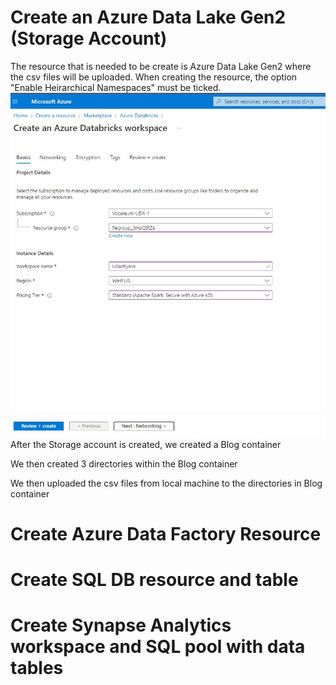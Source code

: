 # Create an Azure Data Lake Gen2 (Storage Account)
The resource that is needed to be create is Azure Data Lake Gen2 where the csv files will be uploaded. When creating the resource, the option "Enable Heirarchical Namespaces" must be ticked. </br>
![alt text](https://github.com/NgoDuyVu1993/Data_Engineer_Ass4_Databricks/blob/main/image/Create%20Azure%20Databricks%20Workspace.jpg)
After the Storage account is created, we created a Blog container </br>

We then created 3 directories within the Blog container </br>

We then uploaded the csv files from local machine to the directories in Blog container </br>

# Create Azure Data Factory Resource
# Create SQL DB resource and table
# Create Synapse Analytics workspace and SQL pool with data tables